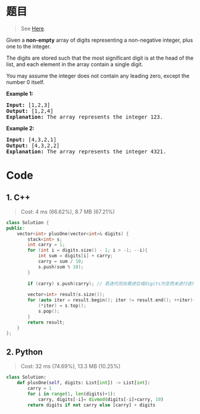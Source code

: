# 题目

> See [Here](https://leetcode.com/problems/plus-one/).

<div><p>Given a <strong>non-empty</strong> array of digits&nbsp;representing a non-negative integer, plus one to the integer.</p>

<p>The digits are stored such that the most significant digit is at the head of the list, and each element in the array contain a single digit.</p>

<p>You may assume the integer does not contain any leading zero, except the number 0 itself.</p>

<p><strong>Example 1:</strong></p>

<pre><strong>Input:</strong> [1,2,3]
<strong>Output:</strong> [1,2,4]
<strong>Explanation:</strong> The array represents the integer 123.
</pre>

<p><strong>Example 2:</strong></p>

<pre><strong>Input:</strong> [4,3,2,1]
<strong>Output:</strong> [4,3,2,2]
<strong>Explanation:</strong> The array represents the integer 4321.
</pre></div>

# Code

## 1. C++

> Cost: 4 ms (66.62%), 8.7 MB (67.21%)

```C++
class Solution {
public:
    vector<int> plusOne(vector<int>& digits) {
        stack<int> s;
        int carry = 1;
        for (int i = digits.size() - 1; i > -1; --i){
            int sum = digits[i] + carry;
            carry = sum / 10;
            s.push(sum % 10);
        }
        
        if (carry) s.push(carry); // 若迭代完尚需进位或digits为空而未进行迭代
        
        vector<int> result(s.size());
        for (auto iter = result.begin(); iter != result.end(); ++iter){
            (*iter) = s.top();
            s.pop();
        }
        return result;
    }
};
```

## 2. Python

> Cost: 32 ms (74.69%), 13.3 MB (10.25%)

```python
class Solution:
    def plusOne(self, digits: List[int]) -> List[int]:
        carry = 1
        for i in range(1, len(digits)+1):
            carry, digits[-i]= divmod(digits[-i]+carry, 10)
        return digits if not carry else [carry] + digits
```
